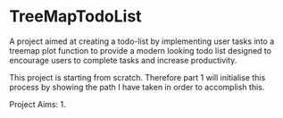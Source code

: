 # TreeMapTodoList
A project aimed at creating a todo-list by implementing user tasks into a treemap plot function to provide a modern looking todo list designed to encourage users to complete tasks and increase productivity.

This project is starting from scratch. Therefore part 1 will initialise this process by showing the path I have taken in order to accomplish this.

Project Aims:
1.
